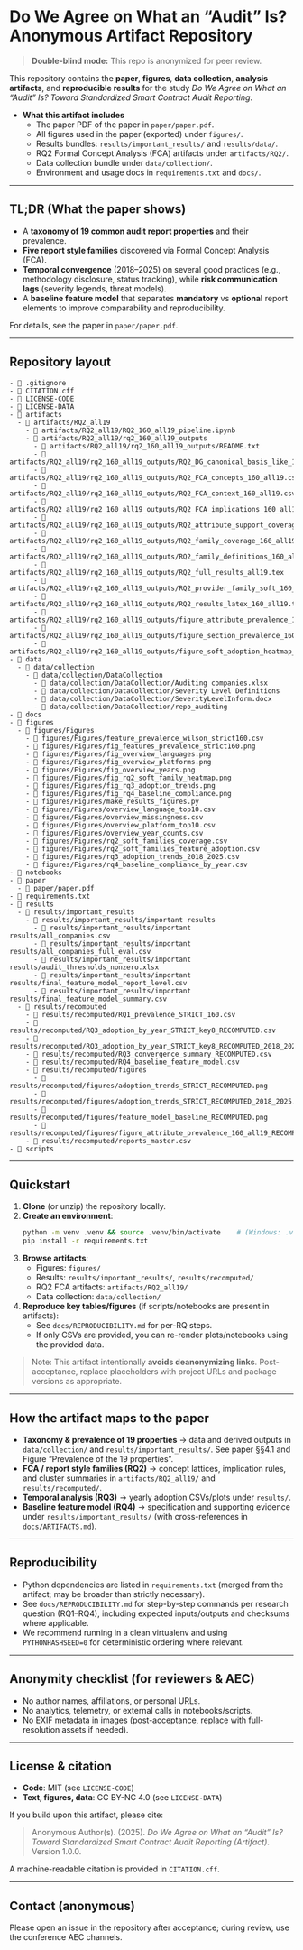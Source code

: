 # Do We Agree on What an “Audit” Is?  Anonymous Artifact Repository

> **Double-blind mode:** This repo is anonymized for peer review.

This repository contains the **paper**, **figures**, **data collection**, **analysis artifacts**, and **reproducible results** for the study _Do We Agree on What an “Audit” Is? Toward Standardized Smart Contract Audit Reporting_.

- **What this artifact includes**
  - The paper PDF of the paper in `paper/paper.pdf`.
  - All figures used in the paper (exported) under `figures/`.
  - Results bundles: `results/important_results/` and `results/data/`.
  - RQ2 Formal Concept Analysis (FCA) artifacts under `artifacts/RQ2/`.
  - Data collection bundle under `data/collection/`.
  - Environment and usage docs in `requirements.txt` and `docs/`.

---

## TL;DR (What the paper shows)

- A **taxonomy of 19 common audit report properties** and their prevalence.
- **Five report style families** discovered via Formal Concept Analysis (FCA).
- **Temporal convergence** (2018–2025) on several good practices (e.g., methodology disclosure, status tracking), while **risk communication lags** (severity legends, threat models).
- A **baseline feature model** that separates **mandatory** vs **optional** report elements to improve comparability and reproducibility.

For details, see the paper in `paper/paper.pdf`.

---

## Repository layout

```
- 📄 .gitignore
- 📄 CITATION.cff
- 📄 LICENSE-CODE
- 📄 LICENSE-DATA
- 📁 artifacts
  - 📁 artifacts/RQ2_all19
    - 📄 artifacts/RQ2_all19/RQ2_160_all19_pipeline.ipynb
    - 📁 artifacts/RQ2_all19/rq2_160_all19_outputs
      - 📄 artifacts/RQ2_all19/rq2_160_all19_outputs/README.txt
      - 📄 artifacts/RQ2_all19/rq2_160_all19_outputs/RQ2_DG_canonical_basis_like_160_all19.csv
      - 📄 artifacts/RQ2_all19/rq2_160_all19_outputs/RQ2_FCA_concepts_160_all19.csv
      - 📄 artifacts/RQ2_all19/rq2_160_all19_outputs/RQ2_FCA_context_160_all19.csv
      - 📄 artifacts/RQ2_all19/rq2_160_all19_outputs/RQ2_FCA_implications_160_all19.csv
      - 📄 artifacts/RQ2_all19/rq2_160_all19_outputs/RQ2_attribute_support_coverage_160_all19.csv
      - 📄 artifacts/RQ2_all19/rq2_160_all19_outputs/RQ2_family_coverage_160_all19.csv
      - 📄 artifacts/RQ2_all19/rq2_160_all19_outputs/RQ2_family_definitions_160_all19.csv
      - 📄 artifacts/RQ2_all19/rq2_160_all19_outputs/RQ2_full_results_all19.tex
      - 📄 artifacts/RQ2_all19/rq2_160_all19_outputs/RQ2_provider_family_soft_160_all19.csv
      - 📄 artifacts/RQ2_all19/rq2_160_all19_outputs/RQ2_results_latex_160_all19.tex
      - 📄 artifacts/RQ2_all19/rq2_160_all19_outputs/figure_attribute_prevalence_160_all19.png
      - 📄 artifacts/RQ2_all19/rq2_160_all19_outputs/figure_section_prevalence_160_all19.png
      - 📄 artifacts/RQ2_all19/rq2_160_all19_outputs/figure_soft_adoption_heatmap_160_all19.png
- 📁 data
  - 📁 data/collection
    - 📁 data/collection/DataCollection
      - 📄 data/collection/DataCollection/Auditing companies.xlsx
      - 📁 data/collection/DataCollection/Severity Level Definitions
      - 📄 data/collection/DataCollection/SeverityLevelInform.docx
      - 📁 data/collection/DataCollection/repo_auditing
- 📁 docs
- 📁 figures
  - 📁 figures/Figures
    - 📄 figures/Figures/feature_prevalence_wilson_strict160.csv
    - 📄 figures/Figures/fig_features_prevalence_strict160.png
    - 📄 figures/Figures/fig_overview_languages.png
    - 📄 figures/Figures/fig_overview_platforms.png
    - 📄 figures/Figures/fig_overview_years.png
    - 📄 figures/Figures/fig_rq2_soft_family_heatmap.png
    - 📄 figures/Figures/fig_rq3_adoption_trends.png
    - 📄 figures/Figures/fig_rq4_baseline_compliance.png
    - 📄 figures/Figures/make_results_figures.py
    - 📄 figures/Figures/overview_language_top10.csv
    - 📄 figures/Figures/overview_missingness.csv
    - 📄 figures/Figures/overview_platform_top10.csv
    - 📄 figures/Figures/overview_year_counts.csv
    - 📄 figures/Figures/rq2_soft_families_coverage.csv
    - 📄 figures/Figures/rq2_soft_families_feature_adoption.csv
    - 📄 figures/Figures/rq3_adoption_trends_2018_2025.csv
    - 📄 figures/Figures/rq4_baseline_compliance_by_year.csv
- 📁 notebooks
- 📁 paper
  - 📄 paper/paper.pdf
- 📄 requirements.txt
- 📁 results
  - 📁 results/important_results
    - 📁 results/important_results/important results
      - 📄 results/important_results/important results/all_companies.csv
      - 📄 results/important_results/important results/all_companies_full_eval.csv
      - 📄 results/important_results/important results/audit_thresholds_nonzero.xlsx
      - 📄 results/important_results/important results/final_feature_model_report_level.csv
      - 📄 results/important_results/important results/final_feature_model_summary.csv
  - 📁 results/recomputed
    - 📄 results/recomputed/RQ1_prevalence_STRICT_160.csv
    - 📄 results/recomputed/RQ3_adoption_by_year_STRICT_key8_RECOMPUTED.csv
    - 📄 results/recomputed/RQ3_adoption_by_year_STRICT_key8_RECOMPUTED_2018_2025.csv
    - 📄 results/recomputed/RQ3_convergence_summary_RECOMPUTED.csv
    - 📄 results/recomputed/RQ4_baseline_feature_model.csv
    - 📁 results/recomputed/figures
      - 📄 results/recomputed/figures/adoption_trends_STRICT_RECOMPUTED.png
      - 📄 results/recomputed/figures/adoption_trends_STRICT_RECOMPUTED_2018_2025.png
      - 📄 results/recomputed/figures/feature_model_baseline_RECOMPUTED.png
      - 📄 results/recomputed/figures/figure_attribute_prevalence_160_all19_RECOMPUTED.png
    - 📄 results/recomputed/reports_master.csv
- 📁 scripts
```

---

## Quickstart

1. **Clone** (or unzip) the repository locally.
2. **Create an environment**:
   ```bash
   python -m venv .venv && source .venv/bin/activate    # (Windows: .venv\Scripts\activate)
   pip install -r requirements.txt
   ```
3. **Browse artifacts**:
   - Figures: `figures/`
   - Results: `results/important_results/`, `results/recomputed/`
   - RQ2 FCA artifacts: `artifacts/RQ2_all19/`
   - Data collection: `data/collection/`
4. **Reproduce key tables/figures** (if scripts/notebooks are present in artifacts):
   - See `docs/REPRODUCIBILITY.md` for per-RQ steps.
   - If only CSVs are provided, you can re-render plots/notebooks using the provided data.

> Note: This artifact intentionally **avoids deanonymizing links**. Post-acceptance, replace placeholders with project URLs and package versions as appropriate.

---

## How the artifact maps to the paper

- **Taxonomy & prevalence of 19 properties** → data and derived outputs in `data/collection/` and `results/important_results/`. See paper §§4.1 and Figure “Prevalence of the 19 properties”.
- **FCA / report style families (RQ2)** → concept lattices, implication rules, and cluster summaries in `artifacts/RQ2_all19/` and `results/recomputed/`.
- **Temporal analysis (RQ3)** → yearly adoption CSVs/plots under `results/`.
- **Baseline feature model (RQ4)** → specification and supporting evidence under `results/important_results/` (with cross-references in `docs/ARTIFACTS.md`).

---

## Reproducibility

- Python dependencies are listed in `requirements.txt` (merged from the artifact; may be broader than strictly necessary).
- See `docs/REPRODUCIBILITY.md` for step-by-step commands per research question (RQ1–RQ4), including expected inputs/outputs and checksums where applicable.
- We recommend running in a clean virtualenv and using `PYTHONHASHSEED=0` for deterministic ordering where relevant.

---

## Anonymity checklist (for reviewers & AEC)

- No author names, affiliations, or personal URLs.
- No analytics, telemetry, or external calls in notebooks/scripts.
- No EXIF metadata in images (post-acceptance, replace with full-resolution assets if needed).

---

## License & citation

- **Code**: MIT (see `LICENSE-CODE`)
- **Text, figures, data**: CC BY-NC 4.0 (see `LICENSE-DATA`)

If you build upon this artifact, please cite:

> Anonymous Author(s). (2025). _Do We Agree on What an “Audit” Is? Toward Standardized Smart Contract Audit Reporting (Artifact)_. Version 1.0.0.

A machine-readable citation is provided in `CITATION.cff`.

---

## Contact (anonymous)
Please open an issue in the repository after acceptance; during review, use the conference AEC channels.
